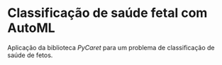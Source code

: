 # Classificação de saúde fetal com AutoML

Aplicação da biblioteca *PyCaret* para um problema de classificação de saúde de fetos.
